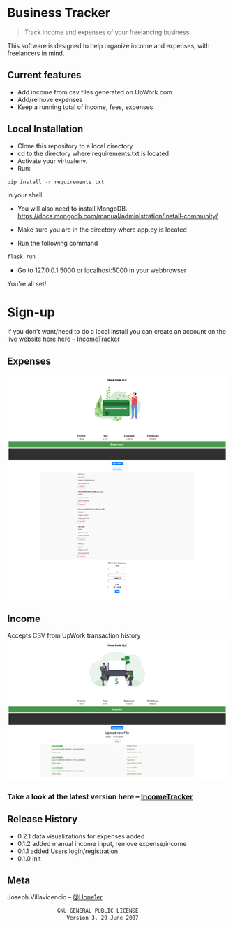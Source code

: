 # Business Tracker
> Track income and expenses of your freelancing business

This software is designed to help organize income and expenses, with freelancers in mind. 

## Current features
- Add income from csv files generated on UpWork.com
- Add/remove expenses
- Keep a running total of income, fees, expenses

## Local Installation

- Clone this repository to a local directory
- cd to the directory where requirements.txt is located.
- Activate your virtualenv.
- Run: 
```sh
pip install -r requirements.txt
```
in your shell

- You will also need to install MongoDB. https://docs.mongodb.com/manual/administration/install-community/
- Make sure you are in the directory where app.py is located 


- Run the following command

```sh
flask run
```

- Go to 127.0.0.1:5000 or localhost:5000 in your webbrowser


You're all set!

# Sign-up
If you don't want/need to do a local install you can create an account on the live website here here – [IncomeTracker](https://incometracker.herokuapp.com)


## Expenses
![](gitimg/img1.png)


## Income
Accepts CSV from UpWork transaction history
![](gitimg/img2.png)


### Take a look at the latest version here – [IncomeTracker](http://incometracker.herokuapp.com)
## Release History
* 0.2.1 data visualizations for expenses added
* 0.1.2 added manual income input, remove expense/income
* 0.1.1 added Users login/registration
* 0.1.0 init

## Meta

Joseph Villavicencio – [@Hone1er](https://twitter.com/hone1er)

                    GNU GENERAL PUBLIC LICENSE
                       Version 3, 29 June 2007
